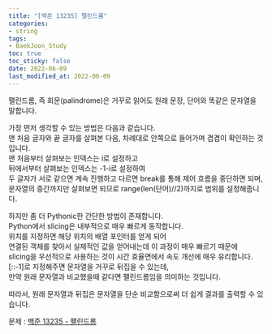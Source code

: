```yaml
---
title: "[백준 13235] 팰린드롬"
categories: 
- string
tags:
- BaekJoon_Study
toc: true
toc_sticky: false
date: 2022-06-09
last_modified_at: 2022-06-09
---
```


팰린드롬, 즉 회문(palindrome)은 거꾸로 읽어도 원래 문장, 단어와 똑같은 문자열을 말합니다.

가장 먼저 생각할 수 있는 방법은 다음과 같습니다.  
맨 처음 글자와 끝 글자를 살펴본 다음, 차례대로 안쪽으로 들어가며 겹겹이 확인하는 것입니다.   
맨 처음부터 살펴보는 인덱스는 i로 설정하고  
뒤에서부터 살펴보는 인덱스는 -1-i로 설정하여  
두 글자가 서로 같으면 계속 진행하고 다르면 break를 통해 제어 흐름을 중단하면 되며,  
문자열의 중간까지만 살펴보면 되므로 range(len(단어)//2)까지로 범위를 설정해줍니다.  

하지만 좀 더 Pythonic한 간단한 방법이 존재합니다.  
Python에서 slicing은 내부적으로 매우 빠르게 동작합니다.  
위치를 지정하면 해당 위치의 배열 포인터를 얻게 되어  
연결된 객체를 찾아서 실제적인 값을 얻어내는데 이 과정이 매우 빠르기 때문에  
slicing을 우선적으로 사용하는 것이 시간 효율면에서 속도 개선에 매우 유리합니다.  
[::-1]로 지정해주면 문자열을 거꾸로 뒤집을 수 있는데,  
만약 원래 문자열과 비교했을때 같다면 팰린드롬임을 의미하는 것입니다.  

따라서, 원래 문자열과 뒤집은 문자열을 단순 비교함으로써 더 쉽게 결과를 출력할 수 있습니다.

문제 : [백준 13235 - 팰린드롬](https://www.acmicpc.net/problem/13235)

<script src="https://gist.github.com/Ryumaker/a949570e912027c78f92b1bd5e91f98f.js"></script>


